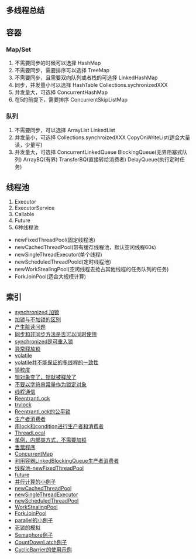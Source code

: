 ## 多线程总结



## 容器
### Map/Set
1. 不需要同步的时候可以选择
HashMap
2. 不需要同步，需要排序可以选择
TreeMap
3. 不需要同步，且需要双向队列或者栈的可选择
LinkedHashMap
4. 同步，并发量小可以选择
HashTable Collections.sychronizedXXX
5. 并发量大，可选择
ConcurrentHashMap
6. 在5的前提下，需要排序
ConcurrentSkipListMap

### 队列
1. 不需要同步，可以选择
ArrayList LinkedList
2. 并发量小，可选择
Collections.synchroizedXXX
CopyOnWriteList(适合大量读，少量写)
3. 并发量大，可选择
ConcurrentLinkedQueue
BlockingQueue(无界阻塞式队列) 
ArrayBQ(有界) 
TransferBQ(直接转给消费者)
DelayQueue(执行定时任务)

## 线程池
1. Executor
2. ExecutorService
3. Callable
4. Future
5. 6种线程池
- newFixedThreadPool(固定线程池)
- newCachedThreadPool(带有缓存线程池，默认空闲线程60s)
- newSingleThreadExecutor(单个线程)
- newScheduledThreadPoold(定时线程池)
- newWorkStealingPool(空闲线程去抢占其他线程的任务队列的任务)
- ForkJoinPool(适合大规模计算)

## 索引
- [synchronized 加锁](./src/com/basic/T1.java)
- [加锁与不加锁的区别](./src/com/basic/T2.java)
- [产生脏读问题](./src/com/basic/Account.java)
- [同步和非同步方法是否可以同时使用](./src/com/basic/T3.java)
- [synchronized是可重入锁](./src/com/basic/T4.java)
- [异常释放锁](./src/com/basic/T5.java)
- [volatile](./src/com/basic/T6.java)
- [volatile并不能保证的多线程的一致性](./src/com/basic/T7.java)
- [锁粒度](./src/com/basic/T8.java)
- [锁对象变了，锁就被释放了](./src/com/basic/T9.java)
- [不要以字符串常量作为锁定对象](./src/com/basic/T10.java)
- [线程通信](./src/com/basic/T11.java)
- [ReentrantLock](./src/com/basic/T12.java)
- [trylock](./src/com/basic/T13.java)
- [ReentrantLock的公平锁](./src/com/basic/T14.java)
- [生产者消费者](./src/com/basic/T15.java)
- [用lock和condition进行生产者和消费者](./src/com/basic/T16.java)
- [ThreadLocal](./src/com/basic/T17.java)
- [单例，内部类方式，不需要加锁](./src/com/basic/T18.java)
- [售票程序](./src/com/basic/T19.java)
- [ConcurrentMap](./src/com/basic/T20.java)
- [利用容器LinkedBlockingQueue生产者消费者](./src/com/basic/T21.java)
- [线程池-newFixedThreadPool](./src/com/basic/T22.java)
- [future](./src/com/basic/T23.java)
- [并行计算的小例子](./src/com/basic/T24.java)
- [newCachedThreadPool](./src/com/basic/T25.java)
- [newSingleThreadExecutor](./src/com/basic/T26.java)
- [newScheduledThreadPool](./src/com/basic/T27.java)
- [WorkStealingPool](./src/com/basic/T28.java)
- [ForkJoinPool](./src/com/basic/T29.java)
- [parallel的小例子](./src/com/basic/T30.java)
- [死锁的模拟](./src/com/basic/T31.java)
- [Semaphore例子](./src/com/basic/T32.java)
- [CountDownLatch例子](./src/com/basic/T33.java)
- [CyclicBarrier的使用示例](./src/com/basic/T34.java)